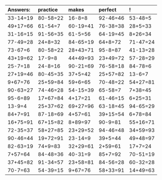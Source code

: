 | Answers: | practice | makes | perfect | ! |
| :--- | :--- | :--- | :--- | :--- |
| 33-14=19 | 80-58=22 | 16-8=8 | 92-46=46 | 53-48=5 | 
| 49+17=66 | 61-54=7 | 60-19=41 | 76-38=38 | 28+5=33 | 
| 31-16=15 | 91-56=35 | 61-5=56 | 64-19=45 | 8+26=34 | 
| 77-49=28 | 24+8=32 | 84-65=19 | 64+8=72 | 71-47=24 | 
| 73-67=6 | 80-58=22 | 28+43=71 | 95-8=87 | 41-13=28 | 
| 43+19=62 | 17-9=8 | 44+49=93 | 23+49=72 | 57-28=29 | 
| 25-7=18 | 24-8=16 | 90-21=69 | 76-58=18 | 84-78=6 | 
| 27+19=46 | 80-45=35 | 37+5=42 | 25+57=82 | 13-6=7 | 
| 9+67=76 | 25+59=84 | 59+6=65 | 70-48=22 | 54+27=81 | 
| 90-63=27 | 74-46=28 | 54-15=39 | 65-58=7 | 7+38=45 | 
| 95-6=89 | 17+67=84 | 4+17=21 | 61-46=15 | 6+25=31 | 
| 13-9=4 | 25+37=62 | 69+27=96 | 63-18=45 | 94-65=29 | 
| 84+7=91 | 87-18=69 | 4+57=61 | 39+15=54 | 6+78=84 | 
| 16+75=91 | 67+15=82 | 8+89=97 | 90-9=81 | 55+16=71 | 
| 72-35=37 | 58+27=85 | 23+29=52 | 94-46=48 | 34+59=93 | 
| 90-46=44 | 19+72=91 | 23-14=9 | 39+5=44 | 49+48=97 | 
| 82-63=19 | 74+9=83 | 32+29=61 | 2+59=61 | 17+7=24 | 
| 7+57=64 | 84-48=36 | 40-31=9 | 85+7=92 | 70-51=19 | 
| 37+45=82 | 91-34=57 | 23+58=81 | 84-56=28 | 60-32=28 | 
| 70-7=63 | 54-39=15 | 9+67=76 | 58+33=91 | 14+49=63 | 
